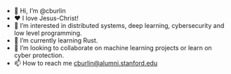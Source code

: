 - 👋 Hi, I’m @cburlin
- ❤️ I love Jesus-Christ!
- 👀 I’m interested in distributed systems, deep learning, cybersecurity and low level programming.
- 🌱 I’m currently learning Rust.
- 💞️ I’m looking to collaborate on machine learning projects or learn on cyber protection.
- 📫 How to reach me cburlin@alumni.stanford.edu

<!---
cburlin/cburlin is a ✨ special ✨ repository because its `README.md` (this file) appears on your GitHub profile.
You can click the Preview link to take a look at your changes.
--->
